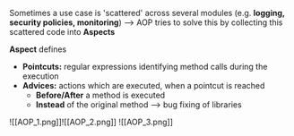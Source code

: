 Sometimes a use case is 'scattered' across several modules (e.g. **logging, security policies, monitoring**)
--> AOP tries to solve this by collecting this scattered code into **Aspects**

**Aspect** defines
- **Pointcuts:** regular expressions identifying method calls during the execution
- **Advices:** actions which are executed, when a pointcut is reached
	- **Before/After** a method is executed
	- **Instead** of the original method --> bug fixing of libraries

![[AOP_1.png]]![[AOP_2.png]]
![[AOP_3.png]]